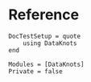 # Reference

```@meta
DocTestSetup = quote
    using DataKnots
end
```

```@autodocs
Modules = [DataKnots]
Private = false
```
